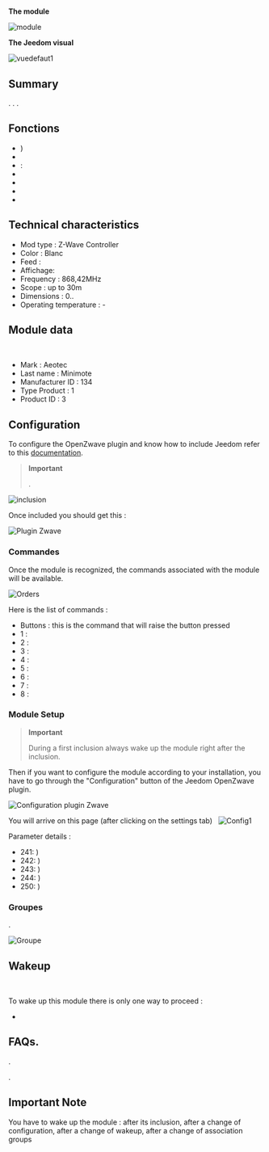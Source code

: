 # 

**The module**

![module](images/aeotec.minimote/module.jpg)

**The Jeedom visual**

![vuedefaut1](images/aeotec.minimote/vuedefaut1.jpg)

## Summary

. . .

## Fonctions

-   )
-   
-    : 
-   
-   
-   
-   

## Technical characteristics

-   Mod type : Z-Wave Controller
-   Color : Blanc
-   Feed : 
-   Affichage: 
-   Frequency : 868,42MHz
-   Scope : up to 30m
-   Dimensions : 0..
-   Operating temperature : -

## Module data
 
-   Mark : Aeotec
-   Last name : Minimote
-   Manufacturer ID : 134
-   Type Product : 1
-   Product ID : 3

## Configuration

To configure the OpenZwave plugin and know how to include Jeedom refer to this [documentation](https://doc.jeedom.com/en_US/plugins/automation%20protocol/openzwave/).

> **Important**
>
> .

![inclusion](images/aeotec.minimote/inclusion.jpg)

Once included you should get this :

![Plugin Zwave](images/aeotec.minimote/information.jpg)

### Commandes

Once the module is recognized, the commands associated with the module will be available.

![Orders](images/aeotec.minimote/commandes.jpg)

Here is the list of commands :

-   Buttons : this is the command that will raise the button pressed
  - 1 : 
  - 2 : 
  - 3 : 
  - 4 : 
  - 5 : 
  - 6 : 
  - 7 : 
  - 8 : 

### Module Setup

> **Important**
>
> During a first inclusion always wake up the module right after the inclusion.

Then if you want to configure the module according to your installation, you have to go through the "Configuration" button of the Jeedom OpenZwave plugin.

![Configuration plugin Zwave](images/plugin/bouton_configuration.jpg)

You will arrive on this page (after clicking on the settings tab)
 
![Config1](images/aeotec.minimote/config1.jpg)

Parameter details :

-   241: )
-   242: )
-   243: )
-   244: )
-   250: )

### Groupes

.

![Groupe](images/aeotec.minimote/groupe.jpg)

## Wakeup

 

To wake up this module there is only one way to proceed :

-   

## FAQs.

.

.

## Important Note

You have to wake up the module : after its inclusion, after a change of configuration, after a change of wakeup, after a change of association groups
